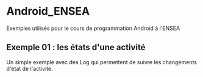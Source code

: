 # Android_ENSEA
Exemples utilisés pour le cours de programmation Android à l'ENSEA

## Exemple 01 : les états d'une activité
Un simple exemple avec des Log qui permettent de suivre les changements d'état de l'activité.